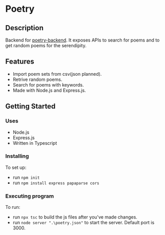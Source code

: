 # Poetry

## Description

Backend for [poetry-backend](https://github.com/YounusMZ/poetry-frontend). It exposes APIs to search for poems and to get random poems for the serendipity.

## Features
* Import poem sets from csv(json planned).
* Retrive random poems.
* Search for poems with keywords.
* Made with Node.js and Express.js.

## Getting Started

### Uses
* Node.js
* Express.js
* Written in Typescript

### Installing
To set up:
* run `npm init`
* run `npm install express papaparse cors`

### Executing program
To run:
* run `npx tsc` to build the js files after you've made changes.
* run `node server ".\poetry.json"` to start the server. Default port is 3000.

